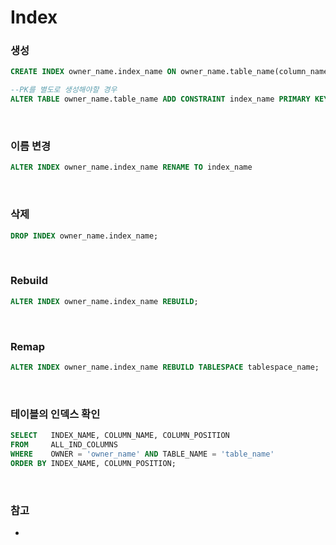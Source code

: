 Index
===

### 생성
```sql
CREATE INDEX owner_name.index_name ON owner_name.table_name(column_name1, column_name2, column_name3 ...) TABLESPACE tablespace_name;

--PK를 별도로 생성해야할 경우
ALTER TABLE owner_name.table_name ADD CONSTRAINT index_name PRIMARY KEY(column_name1, column_name2, column_name3 ...) USING INDEX TABLESPACE tablespace_name;
```

<br>

### 이름 변경
```sql
ALTER INDEX owner_name.index_name RENAME TO index_name
```

<br>

### 삭제
```sql
DROP INDEX owner_name.index_name;
```

<br>

### Rebuild
```sql
ALTER INDEX owner_name.index_name REBUILD;
```

<br>

### Remap
```sql
ALTER INDEX owner_name.index_name REBUILD TABLESPACE tablespace_name;
```

<br>

### 테이블의 인덱스 확인
```sql
SELECT   INDEX_NAME, COLUMN_NAME, COLUMN_POSITION
FROM     ALL_IND_COLUMNS
WHERE    OWNER = 'owner_name' AND TABLE_NAME = 'table_name'
ORDER BY INDEX_NAME, COLUMN_POSITION;
```

<br>

### 참고
* 
